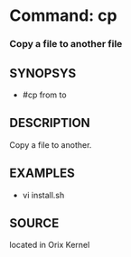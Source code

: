 # Command: cp

### Copy a file to another file

## SYNOPSYS
+ #cp from to

## DESCRIPTION
Copy a file to another.

## EXAMPLES
+ vi install.sh

## SOURCE
located in Orix Kernel
